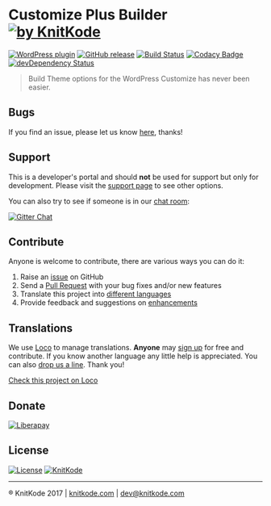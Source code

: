 # Customize Plus Builder [![by KnitKode](https://img.shields.io/badge/by-KnitKode-lightgrey.svg?style=social)]()

[![WordPress plugin](https://img.shields.io/wordpress/plugin/v/customize-plus-builder.svg)]()
[![GitHub release](https://img.shields.io/github/release/knitkode/customize-plus-builder.svg)]()
[![Build Status](https://scrutinizer-ci.com/g/knitkode/customize-plus-builder/badges/build.png?b=master)](https://scrutinizer-ci.com/g/knitkode/customize-plus-builder/build-status/master)
[![Codacy Badge](https://api.codacy.com/project/badge/Grade/89ad12582c4a4f84aaa739b2b838b964)](https://www.codacy.com/app/knitkode/customize-plus-builder?utm_source=github.com&amp;utm_medium=referral&amp;utm_content=knitkode/customize-plus-builder&amp;utm_campaign=Badge_Grade)
[![devDependency Status](https://david-dm.org/knitkode/customize-plus-builder/dev-status.svg)](https://david-dm.org/knitkode/customize-plus-builder#info=devDependencies)

> Build Theme options for the WordPress Customize has never been easier.


Bugs
---------------
If you find an issue, please let us know [here](https://github.com/knitkode/customize-plus-builder/issues?state=open), thanks!


Support
---------------
This is a developer's portal and should **not** be used for support but only for development. Please visit the [support page](https://knitkode.com/support) to see other options.

You can also try to see if someone is in our [chat room](https://gitter.im/knitkode/customize-plus-builder):

[![Gitter Chat](http://img.shields.io/badge/GITTER-JOIN%20CHAT-1DCE73.svg)](https://gitter.im/knitkode/customize-plus-builder)


Contribute
---------------
Anyone is welcome to contribute, there are various ways you can do it:

1. Raise an [issue](https://github.com/knitkode/customize-plus-builder/issues) on GitHub
2. Send a [Pull Request](https://help.github.com/articles/creating-a-pull-request/) with your bug fixes and/or new features
3. Translate this project into [different languages](https://localise.biz/knitkode/customize-plus-builder)
4. Provide feedback and suggestions on [enhancements](https://github.com/knitkode/customize-plus-builder/issues?direction=desc&labels=Enhancement&page=1&sort=created&state=open)


Translations
---------------

We use [Loco](https://wordpress.org/plugins/loco-translate) to manage translations. **Anyone** may [sign up](https://localise.biz/register) for free and contribute. If you know another language any little help is appreciated. You can also [drop us a line](mailto:dev@knitkode.com?subject=Translations). Thank you!

[Check this project on Loco](https://localise.biz/knitkode/customize-plus-builder)


Donate
---------------
[![Liberapay](https://img.shields.io/liberapay/KnitKode/receives.svg)](https://liberapay.com/KnitKode/donate)


License
---------------
 [![License](https://img.shields.io/badge/license-MIT-blue.svg)](http://doge.mit-license.org) [![KnitKode](https://img.shields.io/badge/%C2%A9KnitKode-2017-blue.svg)](https://knitkode.com)


---------------
:registered: KnitKode 2017 | [knitkode.com](https://knitkode.com) | dev@knitkode.com
